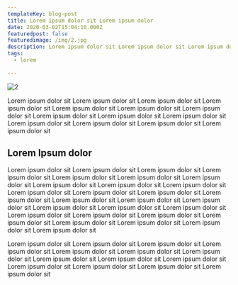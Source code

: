 ```yaml
---
templateKey: blog-post
title: Lorem ipsum dolor sit Lorem ipsum dolor 
date: 2020-03-02T15:04:10.000Z
featuredpost: false
featuredimage: /img/2.jpg
description: Lorem ipsum dolor sit Lorem ipsum dolor sit Lorem ipsum dolor sit Lorem ipsum dolor sit Lorem ipsum dolor sit Lorem ipsum dolor sit Lorem ipsum dolor sit Lorem 
tags:
  - lorem
  
---
```

![2](/img/2.jpg)

Lorem ipsum dolor sit Lorem ipsum dolor sit Lorem ipsum dolor sit Lorem ipsum dolor sit Lorem ipsum dolor sit Lorem ipsum dolor sit Lorem ipsum dolor sit Lorem ipsum dolor sit Lorem ipsum dolor sit Lorem ipsum dolor sit Lorem ipsum dolor sit Lorem ipsum dolor sit Lorem ipsum dolor sit Lorem ipsum dolor sit 

## Lorem Ipsum dolor 

Lorem ipsum dolor sit Lorem ipsum dolor sit Lorem ipsum dolor sit Lorem ipsum dolor sit Lorem ipsum dolor sit Lorem ipsum dolor sit Lorem ipsum dolor sit Lorem ipsum dolor sit Lorem ipsum dolor sit Lorem ipsum dolor sit Lorem ipsum dolor sit Lorem ipsum dolor sit Lorem ipsum dolor sit Lorem ipsum dolor sit 
Lorem ipsum dolor sit Lorem ipsum dolor sit Lorem ipsum dolor sit Lorem ipsum dolor sit Lorem ipsum dolor sit Lorem ipsum dolor sit Lorem ipsum dolor sit Lorem ipsum dolor sit Lorem ipsum dolor sit Lorem ipsum dolor sit Lorem ipsum dolor sit Lorem ipsum dolor sit Lorem ipsum dolor sit Lorem ipsum dolor sit 

Lorem ipsum dolor sit Lorem ipsum dolor sit Lorem ipsum dolor sit Lorem ipsum dolor sit Lorem ipsum dolor sit Lorem ipsum dolor sit Lorem ipsum dolor sit Lorem ipsum dolor sit Lorem ipsum dolor sit Lorem ipsum dolor sit Lorem ipsum dolor sit Lorem ipsum dolor sit Lorem ipsum dolor sit Lorem ipsum dolor sit 